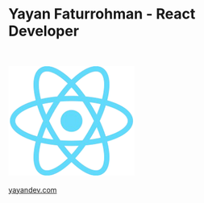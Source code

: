 <h1>Yayan Faturrohman - React Developer</h1>
</br>
</br>
<img src="/react.png" width="250"> 
</br>
</br>
<a href="https://yayandev.com">yayandev.com</a>


 


